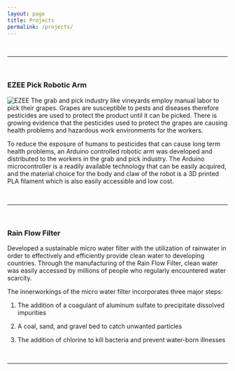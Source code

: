 ```yaml
---
layout: page
title: Projects
permalink: /projects/
---
```



<br>
<hr/>
<br>

### EZEE Pick Robotic Arm 

![EZEE](/images/EZRAA.jpg)
The grab and pick industry like vineyards employ manual labor to pick their grapes. Grapes are susceptible to pests and diseases therefore pesticides are used to protect the product until it can be picked. There is growing evidence that the pesticides used to protect the grapes are causing health problems and hazardous work environments for the workers. 

 

To reduce the exposure of humans to pesticides that can cause long term health problems, an Arduino controlled robotic arm was developed and distributed to the workers in the grab and pick industry. The Arduino microcontroller is a readily available technology that can be easily acquired, and the material choice for the body and claw of the robot is a 3D printed PLA filament which is also easily accessible and low cost. 



<br>
<hr/>
<br>

### Rain Flow Filter 

Developed a sustainable micro water filter with the utilization of rainwater in order to effectively and efficiently provide clean water to developing countries. Through the manufacturing of the Rain Flow Filter, clean water was easily accessed by millions of people who regularly encountered water scarcity.  

 

The innerworkings of the micro water filter incorporates three major steps: 

  1. The addition of a coagulant of aluminum sulfate to precipitate dissolved impurities 

  2. A coal, sand, and gravel bed to catch unwanted particles 

  3. The addition of chlorine to kill bacteria and prevent water-born illnesses 

<br>
<hr/>
<br>
